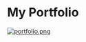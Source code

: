 # My Portfolio
[![portfolio.png](https://i.postimg.cc/wMxJR3cG/portfolio.png)](https://postimg.cc/346WP8qX)
